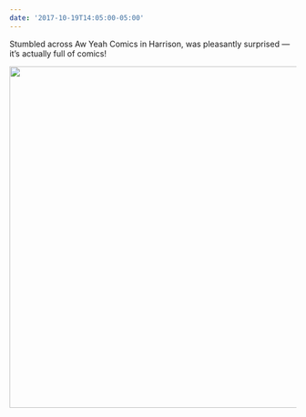 ```yaml
---
date: '2017-10-19T14:05:00-05:00'
---
```

Stumbled across Aw Yeah Comics in Harrison, was pleasantly surprised — it’s actually full of comics!

<img src="/posts/uploads/2017/3cd65eaf3e.jpg" width="600" height="600" />
